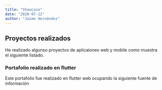 ```yaml
---
title: "Showcase"
date: "2020-07-12"
author: "Jaime Hernández"
---
```


## Proyectos realizados

He realizado algunso proyectos de aplicaiones web y mobile como muestra el siguiente listado.



### Portafolio realizado en flutter

Este portafolio fue realizado en flutter web ocupando la siguiente fuente de información


